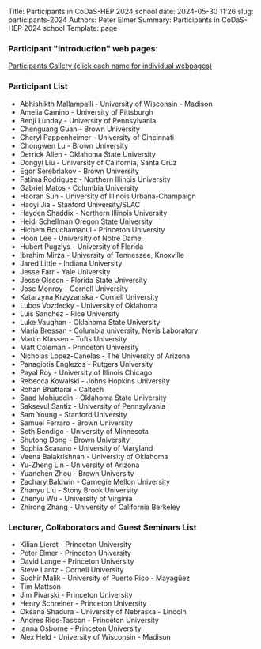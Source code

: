 Title: Participants in CoDaS-HEP 2024 school
date: 2024-05-30 11:26
slug: participants-2024
Authors: Peter Elmer
Summary: Participants in CoDaS-HEP 2024 school
Template: page

<!--
### Group Photo (click to enlarge)

[![Group photo thumbnail](/downloads/codas-hep-2024-group-photo-thumbnail.jpg)](/downloads/codas-hep-2024-group-photo.jpg)
-->

### Participant "introduction" web pages:

[Participants Gallery (click each name for individual webpages)](https://iris-hep.org/codas-hep-2024.html)

### Participant List

  * Abhishikth Mallampalli - University of Wisconsin - Madison
  * Amelia Camino - University of Pittsburgh
  * Benji Lunday - University of Pennsylvania
  * Chenguang Guan - Brown University
  * Cheryl Pappenheimer - University of Cincinnati
  * Chongwen Lu - Brown University
  * Derrick Allen - Oklahoma State University
  * Dongyi Liu - University of California, Santa Cruz
  * Egor Serebriakov - Brown University
  * Fatima Rodriguez - Northern Illinois University
  * Gabriel Matos - Columbia University
  * Haoran Sun - University of Illinois Urbana-Champaign
  * Haoyi Jia - Stanford University/SLAC
  * Hayden Shaddix - Northern Illinois University
  * Heidi Schellman Oregon State University
  * Hichem Bouchamaoui - Princeton University 
  * Hoon Lee - University of Notre Dame
  * Hubert Pugzlys - University of Florida
  * Ibrahim Mirza - University of Tennessee, Knoxville
  * Jared Little - Indiana University
  * Jesse Farr - Yale University
  * Jesse Olsson - Florida State University
  * Jose Monroy - Cornell University
  * Katarzyna Krzyzanska - Cornell University
  * Lubos Vozdecky - University of Oklahoma
  * Luis Sanchez - Rice University
  * Luke Vaughan - Oklahoma State University
  * Maria Bressan - Columbia university, Nevis Laboratory
  * Martin Klassen - Tufts University
  * Matt Coleman - Princeton University
  * Nicholas Lopez-Canelas -  The University of Arizona
  * Panagiotis Englezos - Rutgers University
  * Payal Roy - University of Illinois Chicago
  * Rebecca Kowalski - Johns Hopkins University
  * Rohan Bhattarai - Caltech
  * Saad Mohiuddin - Oklahoma State University 
  * Saksevul Santiz - University of Pennsylvania
  * Sam Young - Stanford University
  * Samuel Ferraro - Brown University
  * Seth Bendigo - University of Minnesota
  * Shutong Dong - Brown University
  * Sophia Scarano - University of Maryland
  * Veena Balakrishnan - University of Oklahoma
  * Yu-Zheng Lin - University of Arizona
  * Yuanchen Zhou - Brown University
  * Zachary Baldwin - Carnegie Mellon University
  * Zhanyu Liu - Stony Brook University
  * Zhenyu Wu - University of Virginia
  * Zhirong Zhang - University of California Berkeley


### Lecturer, Collaborators and Guest Seminars List

  * Kilian Lieret - Princeton University
  * Peter Elmer - Princeton University
  * David Lange - Princeton University
  * Steve Lantz - Cornell University
  * Sudhir Malik - University of Puerto Rico - Mayagüez
  * Tim Mattson 
  * Jim Pivarski - Princeton University
  * Henry Schreiner - Princeton University
  * Oksana Shadura - University of Nebraska - Lincoln
  * Andres Rios-Tascon - Princeton University
  * Ianna Osborne - Princeton University
  * Alex Held - University of Wisconsin - Madison
